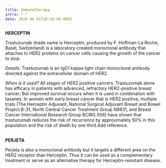 ```yaml
---
title: Immunotherapy
intro: " "
date: 2020-06-01T20:16:00.000Z
---
```

**HERCEPTIN**

Trastuzumab (trade name is Herceptin; produced by F. Hoffman-La Roche, Basel, Switzerland) is a laboratory-created monoclonal antibody that attaches to HER2 proteins on cancer cells causing the growth of the cancer to stop.    

*Details:* Trastuzumab is an IgG1 kappa light chain monoclonal antibody directed against the extracellular domain of HER2. 

*When is it used?* All stages of HER2 positive cancers. Trastuzumab alone has efficacy in patients with advanced, refractory HER2-positive breast cancer; But improved survival occurs when it is used in combination with taxanes. In women with early breast cancer that is HER2 positive, multiple trials (The Herceptin Adjuvant, National Surgical Adjuvant Breast and Bowel Project B-31, North Central Cancer Treatment Group N9831, and Breast Cancer International Research Group BCIRG 006) have shown that trastuzumab reduces the risk of recurrence by approximately 50% in this population and the risk of death by one third.[](https://ascopubs.org/doi/10.1200/JCO.2008.16.8351#)Add reference. 

\
**PERJETA**

Perjeta is also a monoclonal antibody but it targets a different area on the HER2 receptor than Herceptin. Thus it can be used as a complementary treatment or serve as an alternative therapy for Herceptin-resistant disease.